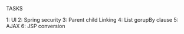 TASKS

1: UI
2: Spring security
3: Parent child Linking
4: List gorupBy clause
5: AJAX
6: JSP conversion
